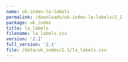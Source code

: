 ```yaml
---
name: uk-index-la-labels
permalink: /downloads/uk-index-la-labels/2_1
package: uk_index
title: la_labels
filename: la_labels.csv
version: '2.1'
full_version: '2.1'
file: /data/uk_index/2.1/la_labels.csv
---
```

